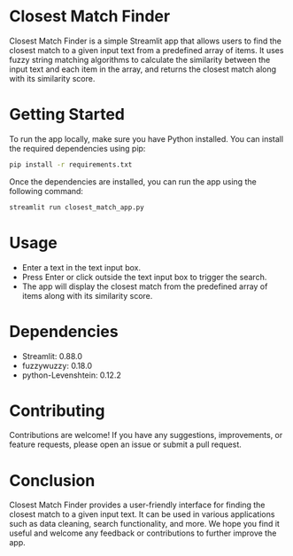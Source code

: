 Closest Match Finder
==
Closest Match Finder is a simple Streamlit app that allows users to find the closest match to a given input text from a predefined array of items. It uses fuzzy string matching algorithms to calculate the similarity between the input text and each item in the array, and returns the closest match along with its similarity score.


Getting Started
===
To run the app locally, make sure you have Python installed. You can install the required dependencies using pip:

```bash
pip install -r requirements.txt
```
Once the dependencies are installed, you can run the app using the following command:

```bash
streamlit run closest_match_app.py
```
Usage
===
+ Enter a text in the text input box.
+ Press Enter or click outside the text input box to trigger the search.
+ The app will display the closest match from the predefined array of items along with its similarity score.

Dependencies
===
+ Streamlit: 0.88.0
+ fuzzywuzzy: 0.18.0
+ python-Levenshtein: 0.12.2
  
Contributing
===
Contributions are welcome! If you have any suggestions, improvements, or feature requests, please open an issue or submit a pull request.

Conclusion
===
Closest Match Finder provides a user-friendly interface for finding the closest match to a given input text. It can be used in various applications such as data cleaning, search functionality, and more. We hope you find it useful and welcome any feedback or contributions to further improve the app.

